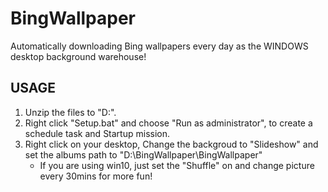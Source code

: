 # BingWallpaper
Automatically downloading Bing wallpapers every day as the WINDOWS desktop background warehouse!

## USAGE
1. Unzip the files to "D:\".
2. Right click "Setup.bat" and choose "Run as administrator", to create a schedule task and Startup mission.
3. Right click on your desktop, Change the backgroud to "Slideshow" and set the albums path to "D:\BingWallpaper\BingWallpaper"
    - If you are using win10, just set the "Shuffle" on and change picture every 30mins for more fun!
